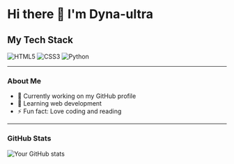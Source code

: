 # Hi there 👋 I'm Dyna-ultra

## My Tech Stack

<p align="left">
    <img src="https://img.shields.io/badge/HTML5-E34F26?style=for-the-badge&logo=html5&logoColor=white" alt="HTML5">
    <img src="https://img.shields.io/badge/CSS3-1572B6?style=for-the-badge&logo=css3&logoColor=white" alt="CSS3">
    <img src="https://img.shields.io/badge/Python-3776AB?style=for-the-badge&logo=python&logoColor=white" alt="Python">
</p>

---

### About Me
- 🔭 Currently working on my GitHub profile
- 🌱 Learning web development
- ⚡ Fun fact: Love coding and reading

---

### GitHub Stats
![Your GitHub stats](https://github-readme-stats.vercel.app/api?username=Dyna-ultra&show_icons=true&theme=radical)

